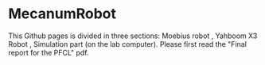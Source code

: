 # MecanumRobot

This Github pages is divided in three sections: Moebius robot , Yahboom X3 Robot , Simulation part (on the lab computer).
Please first read the "Final report for the PFCL" pdf.

